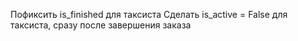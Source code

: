Пофиксить is_finished для таксиста
Сделать is_active = False для таксиста, сразу после завершения заказа

















